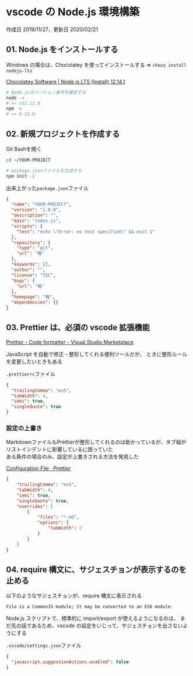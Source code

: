 # vscode の Node.js 環境構築

作成日 2019/11/27、更新日 2020/02/21

## 01. Node.js をインストールする

Windows の場合は、Chocolatey を使ってインストールする => `choco install nodejs-lts`

[Chocolatey Software \| Node\.js LTS \(Install\) 12\.14\.1](https://chocolatey.org/packages/nodejs-lts)

```bash
# Node.jsのバージョン番号を確認する
node -v
# => v12.13.0
npm -v
# => 6.12.0
```

## 02. 新規プロジェクトを作成する

Git Bashを開く

```bash
cd ~/YOUR-PROJECT

# package.jsonファイルを生成する
npm init -y
```

出来上がった`package.json`ファイル

```json
{
  "name": "YOUR-PROJECT",
  "version": "1.0.0",
  "description": "",
  "main": "index.js",
  "scripts": {
    "test": "echo \"Error: no test specified\" && exit 1"
  },
  "repository": {
    "type": "git",
    "url": "略"
  },
  "keywords": [],
  "author": "",
  "license": "ISC",
  "bugs": {
    "url": "略"
  },
  "homepage": "略",
  "dependencies": {}
}
```

## 03. Prettier は、必須の vscode 拡張機能

[Prettier \- Code formatter \- Visual Studio Marketplace](https://marketplace.visualstudio.com/items?itemName=esbenp.prettier-vscode)

JavaScript を自動で修正・整形してくれる便利ツールだが、
ときに整形ルールを変更したいときもある

`.prettierrc`ファイル

```json
{
  "trailingComma": "es5",
  "tabWidth": 4,
  "semi": true,
  "singleQuote": true
}
```

### 設定の上書き

MarkdownファイルもPrettierが整形してくれるのは助かっているが、タブ幅がリストインデントに影響しているに困っていた\
ある条件の場合のみ、設定が上書きされる方法を発見した

[Configuration File · Prettier](https://prettier.io/docs/en/configuration.html)

```json
{
    "trailingComma": "es5",
    "tabWidth": 4,
    "semi": true,
    "singleQuote": true,
    "overrides": [
        {
            "files": "*.md",
            "options": {
                "tabWidth": 2
            }
        }
    ]
}
```

## 04. require 構文に、サジェスチョンが表示するのを止める

以下のようなサジェスチョンが、require 構文に表示される

`File is a CommonJS module; It may be converted to an ES6 module.`

Node.js スクリプトで、標準的に import/export が使えるようになるのは、
まだ先の話であるため、vscode の設定をいじって、サジェスチョンを出さないようにする

`.vscode/settings.json`ファイル

```json
{
  "javascript.suggestionActions.enabled": false
}
```
